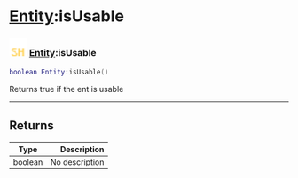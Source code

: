 # [Entity](../entity/README.md):isUsable

### <img src="../../.gitbook/assets/shared.png" width="32" height="32" /> [Entity](../entity/README.md):isUsable

```lua
boolean Entity:isUsable()
```

Returns true if the ent is usable<br>

-----------------
## Returns

| Type   | Description |
| ------ | ----------: |
| boolean | No description |
